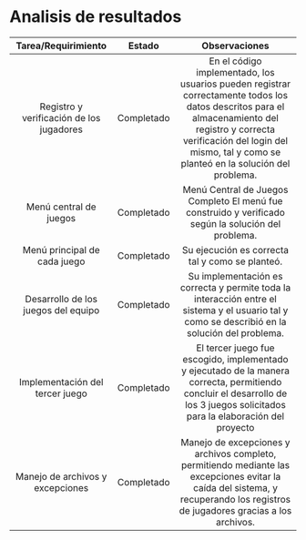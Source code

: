 # Analisis de resultados
Tarea/Requirimiento | Estado | Observaciones
:-:|:-:|:-:
Registro y verificación de los jugadores | Completado | En el código implementado, los usuarios pueden registrar correctamente todos los datos descritos para el almacenamiento del registro y correcta verificación del login del mismo, tal y como se planteó en la solución del problema.
Menú central de juegos| Completado | Menú Central de Juegos	Completo	El menú fue construido y verificado según la solución del problema.
Menú principal de cada juego | Completado | Su ejecución es correcta tal y como se planteó.
Desarrollo de los juegos del equipo | Completado | Su implementación es correcta y permite toda la interacción entre el sistema y el usuario tal y como se describió en la solución del problema.
Implementación del tercer juego | Completado | El tercer juego fue escogido, implementado y ejecutado de la manera correcta, permitiendo concluir el desarrollo de los 3 juegos solicitados para la elaboración del proyecto
Manejo de archivos y excepciones | Completado |Manejo de excepciones y archivos completo, permitiendo mediante las excepciones evitar la caída del sistema, y recuperando los registros de jugadores gracias a los archivos.